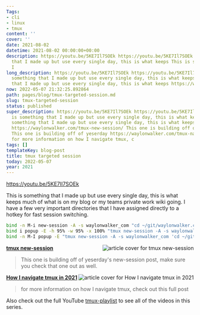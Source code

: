 ```yaml
---
Tags:
- cli
- linux
- tmux
content: ''
cover: ''
date: 2021-08-02
datetime: 2021-08-02 00:00:00+00:00
description: https://youtu.be/5KE7Il7SOEk https://youtu.be/5KE7Il7SOEk This is something
  that I made up but use every single day, this is what keeps This is something that
  I
long_description: https://youtu.be/5KE7Il7SOEk https://youtu.be/5KE7Il7SOEk This is
  something that I made up but use every single day, this is what keeps This is something
  that I made up but use every single day, this is what keeps https://waylonwalker.com/tmux-new-se
now: 2022-05-07 21:32:25.892864
path: pages/blog/tmux-targeted-session.md
slug: tmux-targeted-session
status: published
super_description: https://youtu.be/5KE7Il7SOEk https://youtu.be/5KE7Il7SOEk This
  is something that I made up but use every single day, this is what keeps This is
  something that I made up but use every single day, this is what keeps https://waylonwalker.com/tmux-new-session/
  https://waylonwalker.com/tmux-new-session/ This one is building off of yeserday
  This one is building off of yeserday https://waylonwalker.com/tmux-nav-2021/ https://waylonwalker.com/tmux-nav-2021/
  for more information on how I navigate tmux, c
tags: []
templateKey: blog-post
title: tmux targeted session
today: 2022-05-07
year: 2021
---
```


https://youtu.be/5KE7Il7SOEk

This is something that I made up but use every single day, this is what keeps
much of what is on my blog or my teams private work wiki going.  I have a few
very important directories that I have assigned directly to a hotkey for fast
session switching.

``` bash
bind -n M-i new-session -A -s waylonwalker_com "cd ~/git/waylonwalker.com/ && nvim"
bind i popup -E -h 95% -w 95% -x 100% "tmux new-session -A -s waylonwalker_com 'cd ~/git/waylonwalker.com/ && nvim'"
bind -n M-I popup -E "tmux new-session -A -s waylonwalker_com 'cd ~/git/waylonwalker.com/ && nvim'"
```


  <div class="onelinelink-wrapper">
      <a class="onelinelink" href="https://waylonwalker.com/tmux-new-session/">
          <img style="float: right;" align='right' src="https://images.waylonwalker.com/tmux-new-session-og_250x140.png" alt="article cover for 
 tmux new-session
"/>
          <p><strong>
 tmux new-session
</strong></p>
      </a>
  </div>


> This one is building off of yeserday's new-session post, make sure you check that one out as well.


  <div class="onelinelink-wrapper">
      <a class="onelinelink" href="https://waylonwalker.com/tmux-nav-2021/">
          <img style="float: right;" align='right' src="https://images.waylonwalker.com/tmux-nav-2021-og_250x140.png" alt="article cover for 
 How I navigate tmux in 2021
"/>
          <p><strong>
 How I navigate tmux in 2021
</strong></p>
      </a>
  </div>


> for more information on how I navigate tmux, check out this full post


Also check out the full YouTube
[tmux-playlist](https://www.youtube.com/playlist?list=PLTRNG6WIHETB4reAxbWza3CZeP9KL6Bkr)
to see all of the videos in this series.